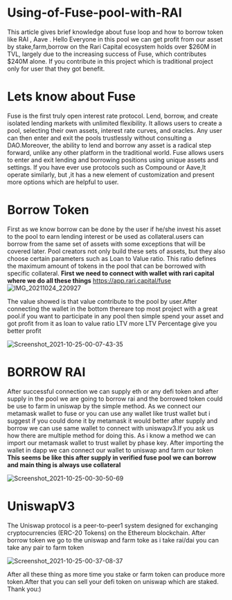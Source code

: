 # Using-of-Fuse-pool-with-RAI
This article gives brief knowledge about fuse loop and how to borrow token like RAI , Aave .
Hello 
      Everyone in this pool we can get profit from our asset by stake,farm,borrow on the Rari Capital ecosystem holds over $260M in TVL, largely due to the increasing success of Fuse, which contributes $240M alone. If you contribute in this project which is traditional project only for user that they got benefit.
      
 # Lets know about Fuse 
 Fuse is the first truly open interest rate protocol. Lend, borrow, and create isolated lending markets with unlimited flexibility.
It allows users to create a pool, selecting their own assets, interest rate curves, and oracles. Any user can then enter and exit the pools trustlessly without consulting a DAO.Moreover, the ability to lend and borrow any asset is a radical step forward, unlike any other platform in the traditional world. 
Fuse allows users to enter and exit lending and borrowing positions using unique assets and settings. If you have ever use protocols such as Compound or Aave,It operate similarly, but ,it has a new element of customization and present more options which are helpful to user.

# Borrow Token 
First as we know borrow can be done by the user if he/she invest his asset to the pool to earn lending interest or be used as collateral.users can borrow from the same set of assets with some exceptions that will be covered later. Pool creators not only build these sets of assets, but they also choose certain parameters such as Loan to Value ratio. This ratio defines the maximum amount of tokens in the pool that can be borrowed with specific collateral.
**First we need to connect with wallet with rari capital where we do all these things** https://app.rari.capital/fuse 
![IMG_20211024_220927](https://user-images.githubusercontent.com/84318174/138607453-11854021-2a09-43e2-a2c6-3c579246c474.jpg)

The value showed is that value contribute to the pool by user.After connecting the wallet in the bottom thereare top most project with a great pool.if you want to participate in any pool then simple spend your asset and got profit from it as loan to value ratio LTV more LTV Percentage give you better profit 

![Screenshot_2021-10-25-00-07-43-35](https://user-images.githubusercontent.com/84318174/138608004-f5ecaa4a-552f-4aa5-9a3b-bd3eceed86c6.png)

# BORROW RAI 
After successful connection we can supply eth or any defi token and after supply in the pool we are going to borrow rai and the borrowed token could be use to farm in uniswap by the simple method. As we connect our metamask wallet to fuse or you can use any wallet like trust wallet but i suggest if you could done it by metamask it would better after supply and borrow we can use same wallet to connect with uniswapv3.If you ask us how there are multiple method for doing this. As i know a method we can import our metamask wallet to trust wallet by phase key. After importing the wallet in dapp we can connect our wallet to uniswap and farm our token 
**This seems be like this after supply in verified fuse pool we can borrow and main thing is always use collateral**

![Screenshot_2021-10-25-00-30-50-69](https://user-images.githubusercontent.com/84318174/138608806-2f2200ca-1d77-401f-a3d7-ea5f1c451fd7.png)

# UniswapV3 
The Uniswap protocol is a peer-to-peer1 system designed for exchanging cryptocurrencies (ERC-20 Tokens) on the Ethereum blockchain.
After borrow token we go to the uniswap and farm toke as i take rai/dai you can take any pair to farm token

![Screenshot_2021-10-25-00-37-08-37](https://user-images.githubusercontent.com/84318174/138609035-c26bd83b-d1d5-4f50-bab3-1f2f421bece4.png)

After all these thing as more time you stake or farm token can produce more token.After that you can sell your defi token on uniswap which are staked.
Thank you:)
 
